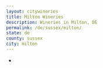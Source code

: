 ```yaml
---
layout: citywineries
title: Milton Wineries
description: Wineries in Milton, DE
permalink: /de/sussex/milton/
state: de
county: sussex
city: milton
---
```

-
